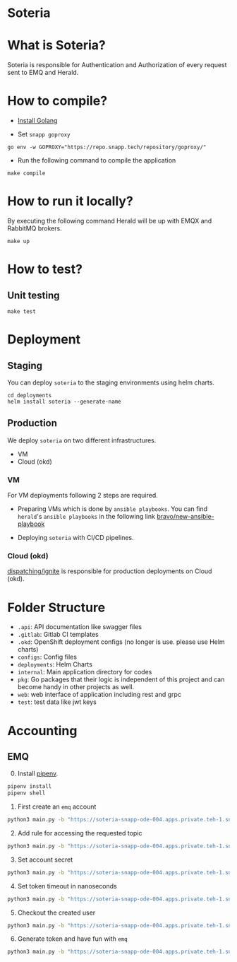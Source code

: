 # Soteria

# What is Soteria?

Soteria is responsible for Authentication and Authorization of every request sent to EMQ and Herald.

# How to compile?

- [Install Golang](https://golang.org/doc/install)

- Set `snapp goproxy`

`go env -w GOPROXY="https://repo.snapp.tech/repository/goproxy/"`

- Run the following command to compile the application

`make compile`

# How to run it locally?

By executing the following command Herald will be up with EMQX and RabbitMQ brokers.

`make up`

# How to test?

## Unit testing

`make test`

# Deployment

## Staging

You can deploy `soteria` to the staging environments using
helm charts.

```
cd deployments
helm install soteria --generate-name
```

## Production

We deploy `soteria` on two different infrastructures.

- VM
- Cloud (okd)

### VM

For VM deployments following 2 steps are required.

- Preparing VMs which is done by `ansible playbooks`. You can find `herald`'s
  `ansible playbooks` in the following link
  [bravo/new-ansible-playbook](https://gitlab.snapp.ir/bravo/new-ansible-playbook)

- Deploying `soteria` with CI/CD pipelines.

### Cloud (okd)

[dispatching/ignite](https://gitlab.snapp.ir/dispatching/ignite) is responsible
for production deployments on Cloud (okd).

# Folder Structure

- `.api`: API documentation like swagger files
- `.gitlab`: Gitlab CI templates
- `.okd`: OpenShift deployment configs (no longer is use. please use Helm charts)
- `configs`: Config files
- `deployments`: Helm Charts
- `internal`: Main application directory for codes
- `pkg`: Go packages that their logic is independent of this project and can become handy in other projects as well.
- `web`: web interface of application including rest and grpc
- `test`: test data like jwt keys

# Accounting

## EMQ

0. Install [pipenv](https://pipenv.pypa.io/en/latest/).

```sh
pipenv install
pipenv shell
```

1. First create an `emq` account

```sh
python3 main.py -b "https://soteria-snapp-ode-004.apps.private.teh-1.snappcloud.io/" new -u gossiper -p password -t emq
```

2. Add rule for accessing the requested topic

```sh
python3 main.py -b "https://soteria-snapp-ode-004.apps.private.teh-1.snappcloud.io/" rules-add --username gossiper --password password --topic gossiper_location --access-type sub
```

3. Set account secret

```sh
python3 main.py -b "https://soteria-snapp-ode-004.apps.private.teh-1.snappcloud.io/" set-secret --username gossiper --password password --secret secret
```

4. Set token timeout in nanoseconds

```sh
python3 main.py -b "https://soteria-snapp-ode-004.apps.private.teh-1.snappcloud.io/" set-expire --username gossiper --password password -e $(( 356 * 24 * 60 * 60 * 1000 * 1000 * 1000))
```

5. Checkout the created user

```sh
python3 main.py -b "https://soteria-snapp-ode-004.apps.private.teh-1.snappcloud.io/" show --username gossiper --password password
```

6. Generate token and have fun with `emq`

```sh
python3 main.py -b "https://soteria-snapp-ode-004.apps.private.teh-1.snappcloud.io/" token --username gossiper --secret secret --grant-type sub
```
